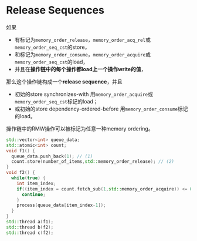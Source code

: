 # Release Sequences

如果

* 有标记为`memory_order_release`，`memory_order_acq_rel`或`memory_order_seq_cst`的store，
* 和标记为`memory_order_consume`，`memory_order_acquire`或`memory_order_seq_cst`的load，
* 并且在**操作链中的每个操作都load上一个操作write的值**，

那么这个操作链构成一个**release sequence**，并且
* 初始的store synchronizes-with 用`memory_order_acquire`或`memory_order_seq_cst`标记的load；
* 或初始的store dependency-ordered-before 用`memory_order_consume`标记的load。

操作链中的RMW操作可以被标记为任意一种memory ordering。

```cpp
std::vector<int> queue_data;
std::atomic<int> count;
void f1() {
  queue_data.push_back(1); // (1)
  count.store(number_of_items,std::memory_order_release); // (2)
}
void f2() {
  while(true) {
    int item_index;
    if((item_index = count.fetch_sub(1,std::memory_order_acquire)) <= 0) { // (3)
      continue;
    }
    process(queue_data[item_index-1]);
  }
}
std::thread a(f1);
std::thread b(f2);
std::thread c(f2);
```